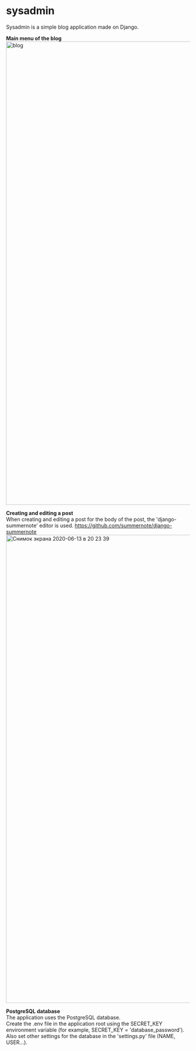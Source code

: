 # sysadmin
Sysadmin is а simple blog application made on Django.<br>

**Main menu of the blog**
<img width="1267" alt="blog" src="https://user-images.githubusercontent.com/44861438/84574938-90012700-adb2-11ea-9e05-e540e0e0ff69.png">

**Creating and editing a post**<br>
When creating and editing a post for the body of the post, the 'django-summernote' editor is used.
https://github.com/summernote/django-summernote
<img width="1280" alt="Снимок экрана 2020-06-13 в 20 23 39" src="https://user-images.githubusercontent.com/44861438/84575145-defb8c00-adb3-11ea-962c-3b0280a6f8e2.png">

**PostgreSQL database**<br>
The application uses the PostgreSQL database.<br>
Create the .env file in the application root using the SECRET_KEY environment variable (for example, SECRET_KEY = 'database_password').
Also set other settings for the database in the 'settings.py' file (NAME, USER...).
